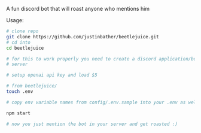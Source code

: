 A fun discord bot that will roast anyone who mentions him


Usage:
```bash
# clone repo
git clone https://github.com/justinbather/beetlejuice.git
# cd into
cd beetlejuice

# for this to work properly you need to create a discord application/bot and invite them to your
# server

# setup openai api key and load $5

# from beetlejuice/
touch .env

# copy env variable names from config/.env.sample into your .env as well as your api keys

npm start

# now you just mention the bot in your server and get roasted :)
```


